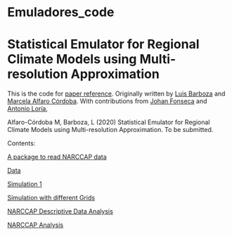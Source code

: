# Emuladores_code

# Statistical Emulator for Regional Climate Models using Multi-resolution Approximation

This is the code for [paper reference](). Originally written by [Luis Barboza](https://github.com/lbarboza27) and [Marcela Alfaro Córdoba](https://github.com/malfaro2). With contributions from [Johan Fonseca](https://github.com/JohanFR198) and [Antonio Loría](https://github.com/AntonioLG97), 

Alfaro-Córdoba M, Barboza, L (2020) Statistical Emulator for Regional Climate Models using Multi-resolution Approximation. To be submitted. 

Contents:

[A package to read NARCCAP data](NarccapRDD)

[Data](datos)

[Simulation 1](simulation3)

[Simulation with different Grids](simulationgrillas)

[NARCCAP Descriptive Data Analysis](descriptiveNARCCAP)

[NARCCAP Analysis](MCMC_NARCCAP)
